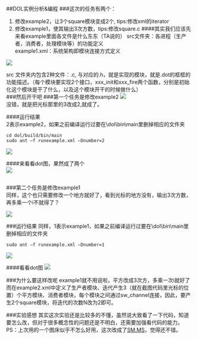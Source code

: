 ##DOL实例分析&编程
###这次的任务有两个：
1. 修改example2，让3个square模块变成2个, tips:修改xml的iterator
2. 修改example1，使其输出3次方数，tips:修改square.c
####其实我们应该先来看example里面各文件是什么东东（TA说的）
src文件夹：各进程（生产者，消费者，处理模块等）的功能定义  
example1.xml：系统架构即模块连接方式定义  

![](https://ooo.0o0.ooo/2016/10/26/5810c8c492728.png)  

src 文件夹内包含2种文件：.c, 与对应的.h，就是实现的模块，就是.dot的框框的功能描述。（每个模块要实现2个接口，xxx_init和xxx_fire两个函数，分别是初始化这个模块是干了什么，以及这个模块开干的时候做什么）  
###然后开干吧
###第一个任务是修改example2
![](https://ooo.0o0.ooo/2016/10/26/5810c0b6da6c7.png)  
没错，就是把光标那里的3改成2,就成了。
 
####运行结果  
2表示example2，如果之前编译运行过要在\dol\bin\main里删掉相应的文件夹  

    cd dol/build/bin/main
    sudo ant –f runexample.xml –Dnumber=2

  
![](https://ooo.0o0.ooo/2016/10/26/5810c0b6e5315.png)  

####来看看dot图，果然成了两个  
![](https://ooo.0o0.ooo/2016/10/26/5810c0b6da43e.png) 
  
##
###第二个任务是修改example1  
同样，这个也只需要修改一个地方就好了，看到光标的地方没有，输出3次方数，再多乘一个i不就得了？  

![](https://ooo.0o0.ooo/2016/10/26/5810d0c100c13.png)

###运行结果
同样，1表示example1，如果之前编译运行过要在\dol\bin\main里删掉相应的文件夹   

    sudo ant –f runexample.xml –Dnumber=1

![](https://ooo.0o0.ooo/2016/10/26/5810d469d6329.png)

####看看dot图
![](https://ooo.0o0.ooo/2016/10/26/5810d469cb6b0.png)  

###为什么要这样改呢
example1就不用说啦，平方改成3次方，多乘一次i就好了  
而在example2.xml中定义了生产者模块、迭代产生3（就在截图代码里光标的位置）个平方模块、消费者模块，每个模块之间通过sw_channel连接，因此，要产生2个square模块，将迭代的次数N改为2即可。

###实验感想
其实这次实验还是比较多的不懂，虽然说大致看了一下代码，知道要怎么改，但对于很多概念性的问题还是不明白，还需要加强看代码的能力。  
PS：上次用的一个图床似乎不怎么好用，这次改成了[SM.MS](https://sm.ms)，觉得还不错。